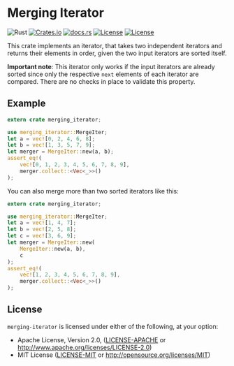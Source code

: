 # Merging Iterator

![Rust](https://github.com/vbrandl/merging-iterator/workflows/Rust/badge.svg)
[![Crates.io](https://img.shields.io/crates/v/merging-iterator.svg)](https://crates.io/crates/merging-iterator)
[![docs.rs](https://docs.rs/merging-iterator/badge.svg)](https://docs.rs/merging-iterator/)
[![License](https://img.shields.io/badge/license-MIT-green.svg)](https://github.com/vbrandl/merging-iterator/blob/master/LICENSE-MIT)
[![License](https://img.shields.io/badge/license-Apache-green.svg)](https://github.com/vbrandl/merging-iterator/blob/master/LICENSE-APACHE)

This crate implements an iterator, that takes two independent iterators and returns their elements in order, given the
two input iterators are sorted itself.

**Important note**: This iterator only works if the input iterators are already sorted since only the respective `next`
elements of each iterator are compared. There are no checks in place to validate this property.

## Example

```rust
extern crate merging_iterator;

use merging_iterator::MergeIter;
let a = vec![0, 2, 4, 6, 8];
let b = vec![1, 3, 5, 7, 9];
let merger = MergeIter::new(a, b);
assert_eq!(
    vec![0, 1, 2, 3, 4, 5, 6, 7, 8, 9],
    merger.collect::<Vec<_>>()
);
```

You can also merge more than two sorted iterators like this:

```rust
extern crate merging_iterator;

use merging_iterator::MergeIter;
let a = vec![1, 4, 7];
let b = vec![2, 5, 8];
let c = vec![3, 6, 9];
let merger = MergeIter::new(
    MergeIter::new(a, b),
    c
);
assert_eq!(
    vec![1, 2, 3, 4, 5, 6, 7, 8, 9],
    merger.collect::<Vec<_>>()
);
```

## License

`merging-iterator` is licensed under either of the following, at your option:

 * Apache License, Version 2.0, ([LICENSE-APACHE](LICENSE-APACHE) or http://www.apache.org/licenses/LICENSE-2.0)
 * MIT License ([LICENSE-MIT](LICENSE-MIT) or http://opensource.org/licenses/MIT)
